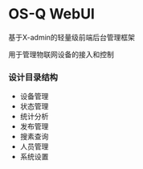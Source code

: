 # OS-Q WebUI

基于X-admin的轻量级前端后台管理框架

用于管理物联网设备的接入和控制

### 设计目录结构

- 设备管理
- 状态管理
- 统计分析
- 发布管理
- 搜素查询
- 人员管理
- 系统设置
